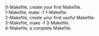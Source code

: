 0-Makefile, create your first Makefile. <br/>
1-Makefile, make -f 1-Makefile . <br/>
2-Makefile, create your first useful Makefile. <br/>
3-Makefile, make -f 3-Makefile. <br/>
4-Makefile, a complete Makefile.